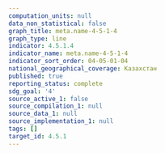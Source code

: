 ```yaml
---
computation_units: null
data_non_statistical: false
graph_title: meta.name-4-5-1-4
graph_type: line
indicator: 4.5.1.4
indicator_name: meta.name-4-5-1-4
indicator_sort_order: 04-05-01-04
national_geographical_coverage: Казахстан
published: true
reporting_status: complete
sdg_goal: '4'
source_active_1: false
source_compilation_1: null
source_data_1: null
source_implementation_1: null
tags: []
target_id: 4.5.1
---
```

